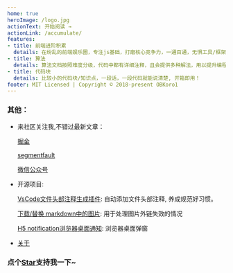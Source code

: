 ```yaml
---
home: true
heroImage: /logo.jpg
actionText: 开始阅读 →
actionLink: /accumulate/
features:
- title: 前端进阶积累
  details: 在纷乱的前端娱乐圈，专注js基础，打磨核心竞争力，一通百通，无惧工具/框架变迁。
- title: 算法
  details: 算法文档按照难度分级，代码中都有详细注释，且会提供多种解法，用以提升编程能力和逻辑能力比较有效的一种方式。
- title: 代码块
  details: 比较小的代码块/知识点，一段话，一段代码就能说清楚, 开箱即用！
footer: MIT Licensed | Copyright © 2018-present OBKoro1
---
```

### 其他：

* 来社区关注我,不错过最新文章：

    [掘金](https://juejin.im/user/58714f0eb123db4a2eb95372/posts)
 
    [segmentfault](https://segmentfault.com/u/obkoro1/articles)
    
    [微信公众号](https://github.com/OBKoro1/articleImg_src/blob/master/juejin/1631b6f52f7e7015.jpeg?raw=true)

* 开源项目:

    [VsCode文件头部注释生成插件](https://github.com/OBKoro1/koro1FileHeader): 自动添加文件头部注释, 养成规范好习惯。

    [下载/替换 markdown中的图片](https://github.com/OBKoro1/markdown-img-down-site-change): 用于处理图片外链失效的情况

    [H5 notification浏览器桌面通知](https://github.com/OBKoro1/notification-Koro1): 浏览器桌面弹窗
* [关于](/about.html)
<!-- 特殊字符串：用于修改/删除markdown的结尾提示语-OBKoro1 -->
### 点个[Star](https://github.com/OBKoro1/accumulate)支持我一下~

